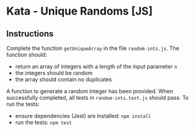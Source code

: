 # Kata - Unique Randoms [JS]

## Instructions

Complete the function `getUniqueArray` in the file `random-ints.js`. The function should:

* return an array of integers with a length of the input parameter `n`
* the integers should be random
* the array should contain no duplicates

A function to generate a random integer has been provided. When successfully completed, all tests
in `random-ints.test.js` should pass. To run the tests:

* ensure dependencies (Jest) are installed: `npm install`
* run the tests: `npm test`